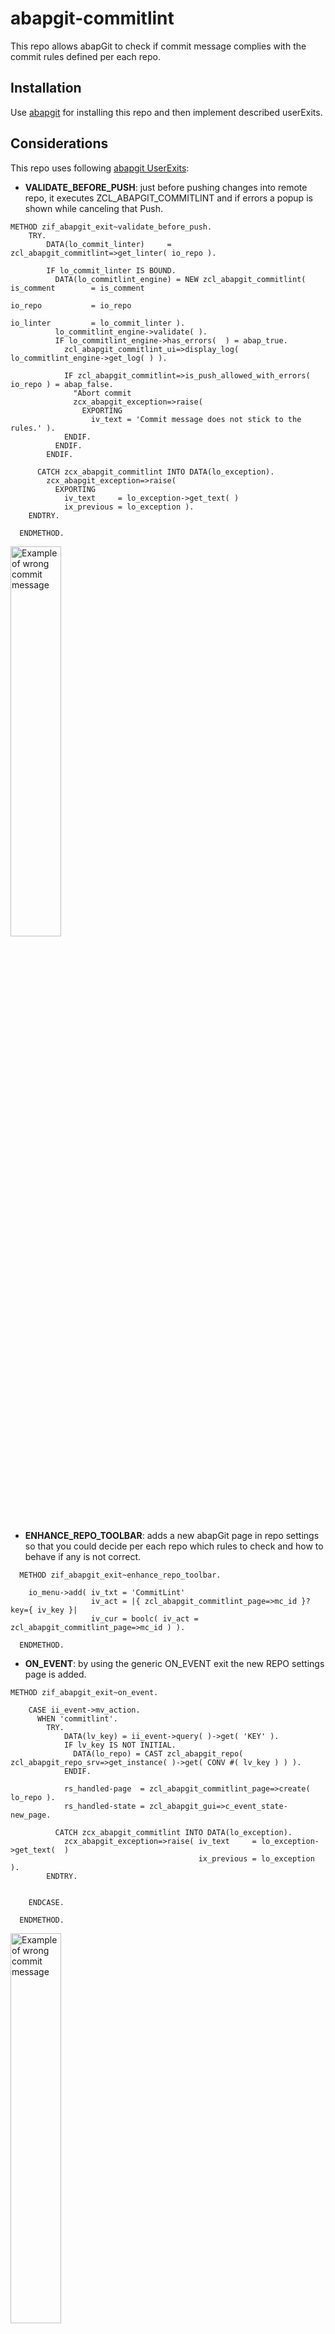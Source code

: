 # abapgit-commitlint
This repo allows abapGit to check if commit message complies with the commit rules defined per each repo.

## Installation
Use [abapgit](https://github.com/abapGit/abapGit) for installing this repo and then implement described userExits.

## Considerations
This repo uses following [abapgit UserExits](https://docs.abapgit.org/ref-exits.html):
* **VALIDATE_BEFORE_PUSH**: just before pushing changes into remote repo, it executes ZCL_ABAPGIT_COMMITLINT and if errors a popup is shown while canceling that Push.

```abap
METHOD zif_abapgit_exit~validate_before_push.
    TRY.
        DATA(lo_commit_linter)     = zcl_abapgit_commitlint=>get_linter( io_repo ).

        IF lo_commit_linter IS BOUND.
          DATA(lo_commitlint_engine) = NEW zcl_abapgit_commitlint( is_comment        = is_comment
                                                                   io_repo           = io_repo
                                                                   io_linter         = lo_commit_linter ).
          lo_commitlint_engine->validate( ).
          IF lo_commitlint_engine->has_errors(  ) = abap_true.
            zcl_abapgit_commitlint_ui=>display_log( lo_commitlint_engine->get_log( ) ).

            IF zcl_abapgit_commitlint=>is_push_allowed_with_errors( io_repo ) = abap_false.
              "Abort commit
              zcx_abapgit_exception=>raise(
                EXPORTING
                  iv_text = 'Commit message does not stick to the rules.' ).
            ENDIF.
          ENDIF.
        ENDIF.

      CATCH zcx_abapgit_commitlint INTO DATA(lo_exception).
        zcx_abapgit_exception=>raise(
          EXPORTING
            iv_text     = lo_exception->get_text( )
            ix_previous = lo_exception ).
    ENDTRY.

  ENDMETHOD.
```

<img src="./img/commitlint_error.png" alt="Example of wrong commit message" style="width:40%;heigh:40%" />

* **ENHANCE_REPO_TOOLBAR**: adds a new abapGit page in repo settings so that you could decide per each repo which rules to check and how to behave if any is not correct.

```abap
  METHOD zif_abapgit_exit~enhance_repo_toolbar.

    io_menu->add( iv_txt = 'CommitLint'
                  iv_act = |{ zcl_abapgit_commitlint_page=>mc_id }?key={ iv_key }|
                  iv_cur = boolc( iv_act = zcl_abapgit_commitlint_page=>mc_id ) ).

  ENDMETHOD.

```

* **ON_EVENT**: by using the generic ON_EVENT exit the new REPO settings page is added.

```abap
METHOD zif_abapgit_exit~on_event.

    CASE ii_event->mv_action.
      WHEN 'commitlint'.
        TRY.
            DATA(lv_key) = ii_event->query( )->get( 'KEY' ).
            IF lv_key IS NOT INITIAL.
              DATA(lo_repo) = CAST zcl_abapgit_repo( zcl_abapgit_repo_srv=>get_instance( )->get( CONV #( lv_key ) ) ).
            ENDIF.

            rs_handled-page  = zcl_abapgit_commitlint_page=>create( lo_repo ).
            rs_handled-state = zcl_abapgit_gui=>c_event_state-new_page.

          CATCH zcx_abapgit_commitlint INTO DATA(lo_exception).
            zcx_abapgit_exception=>raise( iv_text     = lo_exception->get_text(  )
                                          ix_previous = lo_exception ).
        ENDTRY.


    ENDCASE.

  ENDMETHOD.
```  
<img src="./img/commitlint_repo_settings.png" alt="Example of wrong commit message" style="width:40%;heigh:40%" />

  * **Linter**: just specify an ABAP class that implements ZIF_ABAPGIT_COMMIT_LINTER which will be responsible of executing the desired Lintern.
  * **URL**: url where the linter service is running (see [abap-srv-commitlint](https://github.com/rayatus/abap-srv-commitlint))
  
By default, this repo uses an implementation of [conventional commit](https://www.conventionalcommits.org/) so ZCL_ABAPGIT_COMMITLINT instantiates ZCL_ABAPGIT_COMMITLINT_SRV which executes a NodeJS application (see [abap-srv-commitlint](https://github.com/rayatus/abap-srv-commitlint)) where the rule validations are executed.

## Dependencies
* [abapgit](https://github.com/abapGit/abapGit)
* [abap-srv-commitlint](https://github.com/rayatus/abap-srv-commitlint)

## Bonus
Ensuring that your commit messages stick to a predefined rule, you could even automate your CHANGELOGs by having the corresponding pipeline in place :wink: There are quite few libraries out there but to provide an example have a look at [commitizen](https://github.com/commitizen/cz-cli).
